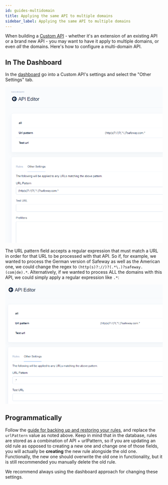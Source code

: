 ```yaml
---
id: guides-multidomain
title: Applying the same API to multiple domains
sidebar_label: Applying the same API to multiple domains
---
```


When building a [Custom API](api-intro-custom) - whether it's an extension of an existing API or a brand new API - you may want to have it apply to multiple domains, or even _all_ the domains. Here's how to configure a multi-domain API.

## In The Dashboard

In the [dashboard](https://app.diffbot.com) go into a Custom API's settings and select the "Other Settings" tab.

![Other Settings in the Custom API dashboard](/img/multidomain/01.png)

The URL pattern field accepts a regular expression that must match a URL in order for that URL to be processed with that API. So if, for example, we wanted to process the German version of Safeway as well as the American one, we could change the regex to `(http(s)?://)?(.*\.)?safeway.(com|de).*`. Alternatively, if we wanted to process ALL the domains with this API, we could simply apply a regular expression like `.*`:

![A wildcard domain match](/img/multidomain/02.png)

## Programmatically

Follow the [guide for backing up and restoring your rules](https://docs.diffbot.com/docs/en/guides-backup-restore-rules), and replace the `urlPattern` value as noted above. Keep in mind that in the database, rules are stored as a combination of API + urlPattern, so if you are updating an old rule as opposed to creating a new one and change one of those fields, you will actually be **creating** the new rule alongside the old one. Functionally, the new one should overwrite the old one in functionality, but it is still recommended you manually delete the old rule.

We recommend always using the dashboard approach for changing these settings.
